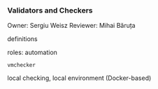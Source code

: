 ### Validators and Checkers

Owner: Sergiu Weisz
Reviewer: Mihai Băruța

definitions

roles: automation

`vmchecker`

local checking, local environment (Docker-based)
